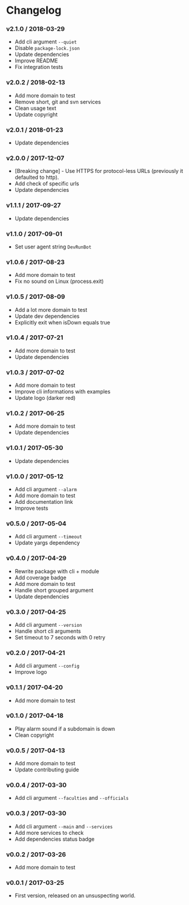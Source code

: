 Changelog
=========

### v2.1.0 / 2018-03-29

  - Add cli argument `--quiet`
  - Disable `package-lock.json`
  - Update dependencies
  - Improve README
  - Fix integration tests

### v2.0.2 / 2018-02-13

  - Add more domain to test
  - Remove short, git and svn services
  - Clean usage text
  - Update copyright

### v2.0.1 / 2018-01-23

  - Update dependencies

### v2.0.0 / 2017-12-07

  - [Breaking change] - Use HTTPS for protocol-less URLs (previously it defaulted to http).
  - Add check of specific urls
  - Update dependencies

### v1.1.1 / 2017-09-27

  - Update dependencies

### v1.1.0 / 2017-09-01

  - Set user agent string `DevRunBot`

### v1.0.6 / 2017-08-23

  - Add more domain to test
  - Fix no sound on Linux (process.exit)

### v1.0.5 / 2017-08-09

  - Add a lot more domain to test
  - Update dev dependencies
  - Explicitly exit when isDown equals true

### v1.0.4 / 2017-07-21

  - Add more domain to test
  - Update dependencies

### v1.0.3 / 2017-07-02

  - Add more domain to test
  - Improve cli informations with examples
  - Update logo (darker red)

### v1.0.2 / 2017-06-25

  - Add more domain to test
  - Update dependencies

### v1.0.1 / 2017-05-30

  - Update dependencies

### v1.0.0 / 2017-05-12

  - Add cli argument ``--alarm``
  - Add more domain to test
  - Add documentation link
  - Improve tests

### v0.5.0 / 2017-05-04

  - Add cli argument ``--timeout``
  - Update yargs dependency

### v0.4.0 / 2017-04-29

  - Rewrite package with cli + module
  - Add coverage badge
  - Add more domain to test
  - Handle short grouped argument
  - Update dependencies

### v0.3.0 / 2017-04-25

  - Add cli argument ``--version``
  - Handle short cli arguments
  - Set timeout to 7 seconds with 0 retry

### v0.2.0 / 2017-04-21

  - Add cli argument ``--config``
  - Improve logo

### v0.1.1 / 2017-04-20

  - Add more domain to test

### v0.1.0 / 2017-04-18

  - Play alarm sound if a subdomain is down
  - Clean copyright

### v0.0.5 / 2017-04-13

  - Add more domain to test
  - Update contributing guide

### v0.0.4 / 2017-03-30

  - Add cli argument ``--faculties`` and ``--officials``

### v0.0.3 / 2017-03-30

  - Add cli argument ``--main`` and ``--services``
  - Add more services to check
  - Add dependencies status badge

### v0.0.2 / 2017-03-26

  - Add more domain to test

### v0.0.1 / 2017-03-25

  - First version, released on an unsuspecting world.
